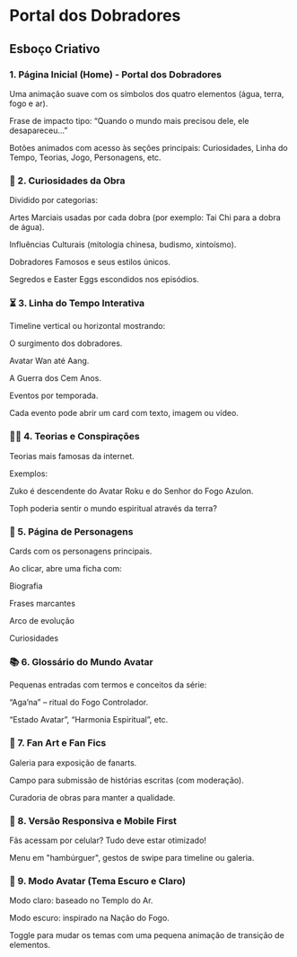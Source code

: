 # Portal dos Dobradores 

## Esboço Criativo

### 1. Página Inicial (Home) - Portal dos Dobradores
Uma animação suave com os símbolos dos quatro elementos (água, terra, fogo e ar).

Frase de impacto tipo: “Quando o mundo mais precisou dele, ele desapareceu…”

Botões animados com acesso às seções principais: Curiosidades, Linha do Tempo, Teorias, Jogo, Personagens, etc.

### 🧠 2. Curiosidades da Obra
Dividido por categorias:

Artes Marciais usadas por cada dobra (por exemplo: Tai Chi para a dobra de água).

Influências Culturais (mitologia chinesa, budismo, xintoísmo).

Dobradores Famosos e seus estilos únicos.

Segredos e Easter Eggs escondidos nos episódios.

### ⏳ 3. Linha do Tempo Interativa
Timeline vertical ou horizontal mostrando:

O surgimento dos dobradores.

Avatar Wan até Aang.

A Guerra dos Cem Anos.

Eventos por temporada.

Cada evento pode abrir um card com texto, imagem ou vídeo.

### 🕵️‍♂️ 4. Teorias e Conspirações
Teorias mais famosas da internet.

Exemplos:

Zuko é descendente do Avatar Roku e do Senhor do Fogo Azulon.

Toph poderia sentir o mundo espiritual através da terra?

### 👥 5. Página de Personagens
Cards com os personagens principais.

Ao clicar, abre uma ficha com:

Biografia

Frases marcantes

Arco de evolução

Curiosidades

### 📚 6. Glossário do Mundo Avatar
Pequenas entradas com termos e conceitos da série:

“Aga’na” – ritual do Fogo Controlador.

“Estado Avatar”, “Harmonia Espiritual”, etc.

### 🎨 7. Fan Art e Fan Fics
Galeria para exposição de fanarts.

Campo para submissão de histórias escritas (com moderação).

Curadoria de obras para manter a qualidade.

### 📱 8. Versão Responsiva e Mobile First
Fãs acessam por celular? Tudo deve estar otimizado!

Menu em "hambúrguer", gestos de swipe para timeline ou galeria.

### 🌌 9. Modo Avatar (Tema Escuro e Claro)
Modo claro: baseado no Templo do Ar.

Modo escuro: inspirado na Nação do Fogo.

Toggle para mudar os temas com uma pequena animação de transição de elementos.